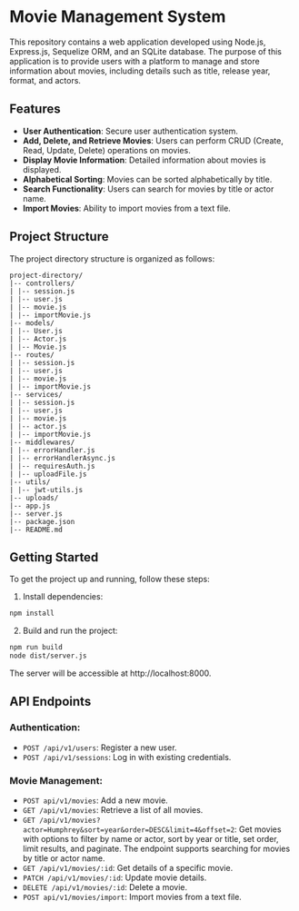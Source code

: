 # Movie Management System

This repository contains a web application developed using Node.js, Express.js, Sequelize ORM, and an SQLite database. The purpose of this application is to provide users with a platform to manage and store information about movies, including details such as title, release year, format, and actors.

## Features

- **User Authentication**: Secure user authentication system.
- **Add, Delete, and Retrieve Movies**: Users can perform CRUD (Create, Read, Update, Delete) operations on movies.
- **Display Movie Information**: Detailed information about movies is displayed.
- **Alphabetical Sorting**: Movies can be sorted alphabetically by title.
- **Search Functionality**: Users can search for movies by title or actor name.
- **Import Movies**: Ability to import movies from a text file.

## Project Structure

The project directory structure is organized as follows:

```
project-directory/
|-- controllers/
| |-- session.js
| |-- user.js
| |-- movie.js
| |-- importMovie.js
|-- models/
| |-- User.js
| |-- Actor.js
| |-- Movie.js
|-- routes/
| |-- session.js
| |-- user.js
| |-- movie.js
| |-- importMovie.js
|-- services/
| |-- session.js
| |-- user.js
| |-- movie.js
| |-- actor.js
| |-- importMovie.js
|-- middlewares/
| |-- errorHandler.js
| |-- errorHandlerAsync.js
| |-- requiresAuth.js
| |-- uploadFile.js
|-- utils/
| |-- jwt-utils.js
|-- uploads/
|-- app.js
|-- server.js
|-- package.json
|-- README.md
```

## Getting Started

To get the project up and running, follow these steps:

1. Install dependencies:

```bash
npm install
```

2. Build and run the project:

```bash
npm run build
node dist/server.js
```

The server will be accessible at http://localhost:8000.

## API Endpoints

### Authentication:

- `POST /api/v1/users`: Register a new user.
- `POST /api/v1/sessions`: Log in with existing credentials.

### Movie Management:

- `POST api/v1/movies`: Add a new movie.
- `GET /api/v1/movies`: Retrieve a list of all movies.
- `GET /api/v1/movies?actor=Humphrey&sort=year&order=DESC&limit=4&offset=2`: Get movies with options to filter by name or actor, sort by year or title, set order, limit results, and paginate. The endpoint supports searching for movies by title or actor name.
- `GET /api/v1/movies/:id`: Get details of a specific movie.
- `PATCH /api/v1/movies/:id`: Update movie details.
- `DELETE /api/v1/movies/:id`: Delete a movie.
- `POST api/v1/movies/import`: Import movies from a text file.
